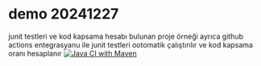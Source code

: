 # demo 20241227
junit testleri ve kod kapsama hesabı bulunan proje örneği
ayrıca github actions entegrasyanu ile junit testleri ootomatik çalıştırılır ve kod kapsama oranı hesaplanır
[![Java CI with Maven](https://github.com/MeryemTATAR/ders3_odev/actions/workflows/maven.yml/badge.svg)](https://github.com/MeryemTATAR/ders3_odev/actions/workflows/maven.yml)

